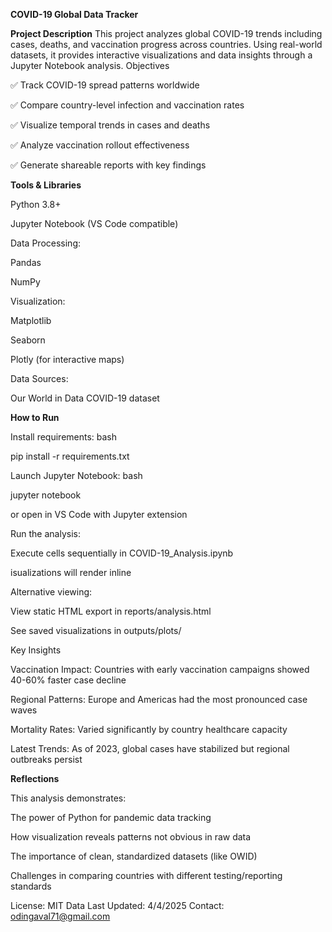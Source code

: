 **COVID-19 Global Data Tracker**


**Project Description**
This project analyzes global COVID-19 trends including cases, deaths, and vaccination progress across countries. Using real-world datasets, it provides interactive visualizations and data insights through a Jupyter Notebook analysis.
Objectives

  ✅ Track COVID-19 spread patterns worldwide

  ✅ Compare country-level infection and vaccination rates

  ✅ Visualize temporal trends in cases and deaths

  ✅ Analyze vaccination rollout effectiveness

  ✅ Generate shareable reports with key findings

**Tools & Libraries**

  Python 3.8+

  Jupyter Notebook (VS Code compatible)

  Data Processing:

  Pandas

  NumPy

  Visualization:

  Matplotlib

  Seaborn

  Plotly (for interactive maps)

  Data Sources:

  Our World in Data COVID-19 dataset

**How to Run**

  Install requirements:
    bash

pip install -r requirements.txt

 Launch Jupyter Notebook:
 bash

 jupyter notebook

 or open in VS Code with Jupyter extension

  Run the analysis:

  Execute cells sequentially in COVID-19_Analysis.ipynb

  isualizations will render inline

  Alternative viewing:

  View static HTML export in reports/analysis.html

  See saved visualizations in outputs/plots/

Key Insights

  Vaccination Impact: Countries with early vaccination campaigns showed 40-60% faster case decline

  Regional Patterns: Europe and Americas had the most pronounced case waves

  Mortality Rates: Varied significantly by country healthcare capacity

  Latest Trends: As of 2023, global cases have stabilized but regional outbreaks persist

**Reflections**

This analysis demonstrates:

  The power of Python for pandemic data tracking

  How visualization reveals patterns not obvious in raw data

  The importance of clean, standardized datasets (like OWID)

  Challenges in comparing countries with different testing/reporting standards

License: MIT
Data Last Updated: 4/4/2025
Contact: odingaval71@gmail.com
